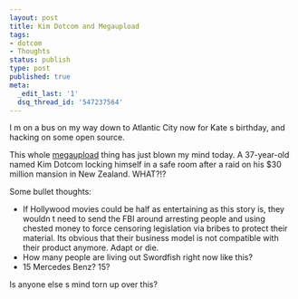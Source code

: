 ```yaml
---
layout: post
title: Kim Dotcom and Megaupload
tags:
- dotcom
- Thoughts
status: publish
type: post
published: true
meta:
  _edit_last: '1'
  dsq_thread_id: '547237564'
---
```

<div>

I m on a bus on my way down to Atlantic City now for Kate s birthday, and hacking on some open source.

This whole <a href="http://tvnz.co.nz/national-news/police-complete-megaupload-mansion-search-4695303">megaupload</a> thing has just blown my mind today. A 37-year-old named  Kim Dotcom  locking himself in a safe room after a raid on his $30 million mansion in New Zealand. WHAT?!?

Some bullet thoughts:

* If Hollywood movies could be half as entertaining as this story is, they wouldn t need to send the FBI around arresting people and using chested money to force censoring legislation via bribes to protect their material. Its obvious that their business model is not compatible with their product anymore. Adapt or die.
* How many people are living out  Swordfish  right now like this?
* 15 Mercedes Benz? 15?

Is anyone else s mind torn up over this?

</div>
